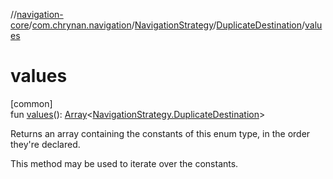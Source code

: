 //[navigation-core](../../../../index.md)/[com.chrynan.navigation](../../index.md)/[NavigationStrategy](../index.md)/[DuplicateDestination](index.md)/[values](values.md)

# values

[common]\
fun [values](values.md)(): [Array](https://kotlinlang.org/api/latest/jvm/stdlib/kotlin/-array/index.html)&lt;[NavigationStrategy.DuplicateDestination](index.md)&gt;

Returns an array containing the constants of this enum type, in the order they're declared.

This method may be used to iterate over the constants.
